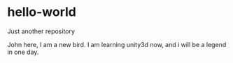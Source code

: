 # hello-world
Just another repository

John here, I am a new bird.
I am learning unity3d now, and i will be a legend in one day.
